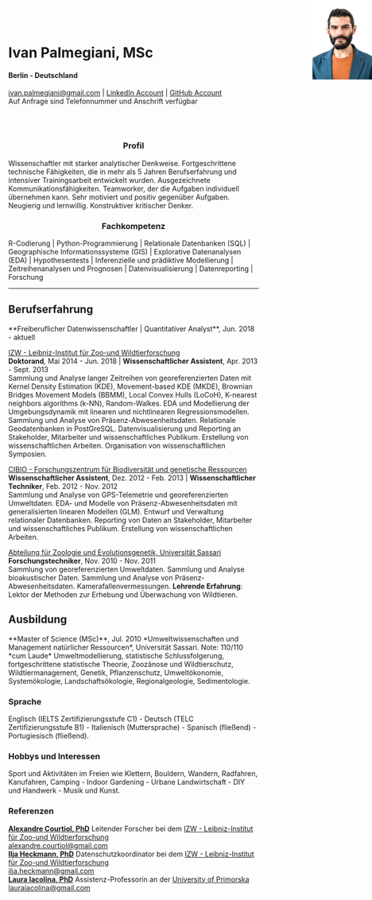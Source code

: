 <style type="text/css">
#topright {
    position: absolute;
    right: 0;
    top: 0;
    display: block;
    height: 160px;
    width: 120px;
    }
</style>

<img id="topright" src="Pic_CV.jpg" alt="My_Pic" style="float: right;" width=120 height=160/>
<h1> Ivan Palmegiani, MSc </h1>

#### Berlin - Deutschland
<ivan.palmegiani@gmail.com> | [LinkedIn Account][2d6409ca]  |  [GitHub Account][e3281462]  
Auf Anfrage sind Telefonnummer und Anschrift verfügbar

  [2d6409ca]: https://www.linkedin.com/in/ivan-palmegiani-13a4a15b/ "My_LinkedIn"
  [e3281462]: https://github.com/IvanPalm "My_GitHub"
<br/><br/>
<center><h3> Profil </h3></center>
Wissenschaftler mit starker analytischer Denkweise. Fortgeschrittene technische Fähigkeiten, die in mehr als 5 Jahren Berufserfahrung und intensiver Trainingsarbeit entwickelt wurden. Ausgezeichnete Kommunikationsfähigkeiten. Teamworker, der die Aufgaben individuell übernehmen kann. Sehr motiviert und positiv gegenüber Aufgaben. Neugierig und lernwillig. Konstruktiver kritischer Denker.

<center><h3> Fachkompetenz </h3></center>
R-Codierung | Python-Programmierung | Relationale Datenbanken (SQL) | Geographische Informationssysteme (GIS) | Explorative Datenanalysen (EDA) | Hypothesentests | Inferenzielle und prädiktive Modellierung | Zeitreihenanalysen und Prognosen | Datenvisualisierung | Datenreporting | Forschung

---
<h2> Berufserfahrung </h2>  
**Freiberuflicher Datenwissenschaftler | Quantitativer Analyst**, Jun. 2018 - aktuell  

[IZW - Leibniz-Institut für Zoo-und Wildtierforschung][bb58fb82]  
**Doktorand**, Mai 2014 - Jun. 2018 | **Wissenschaftlicher Assistent**, Apr. 2013 - Sept. 2013  
Sammlung und Analyse langer Zeitreihen von georeferenzierten Daten mit Kernel Density Estimation (KDE), Movement-based KDE (MKDE), Brownian Bridges Movement Models (BBMM), Local Convex Hulls (LoCoH), K-nearest neighbors algorithms (k-NN), Random-Walkes. EDA und Modellierung der Umgebungsdynamik mit linearen und nichtlinearen Regressionsmodellen. Sammlung und Analyse von Präsenz-Abwesenheitsdaten. Relationale Geodatenbanken in PostGreSQL. Datenvisualisierung und Reporting an Stakeholder, Mitarbeiter und wissenschaftliches Publikum. Erstellung von wissenschaftlichen Arbeiten. Organisation von wissenschaftlichen Symposien.  

[CIBIO - Forschungszentrum für Biodiversität und genetische Ressourcen][87111420]  
**Wissenschaftlicher Assistent**, Dez. 2012 - Feb. 2013 | **Wissenschaftlicher Techniker**, Feb. 2012 - Nov. 2012    
Sammlung und Analyse von GPS-Telemetrie und georeferenzierten Umweltdaten. EDA- und Modelle von Präsenz-Abwesenheitsdaten mit generalisierten linearen Modellen (GLM). Entwurf und Verwaltung relationaler Datenbanken. Reporting von Daten an Stakeholder, Mitarbeiter und wissenschaftliches Publikum. Erstellung von wissenschaftlichen Arbeiten.   

<div style="page-break-after: always;"></div>

[Abteilung für Zoologie und Evolutionsgenetik, Universität Sassari][09879b80]    
**Forschungstechniker**, Nov. 2010 - Nov. 2011  
Sammlung von georeferenzierten Umweltdaten. Sammlung und Analyse bioakustischer Daten. Sammlung und Analyse von Präsenz-Abwesenheitsdaten. Kamerafallenvermessungen. __Lehrende Erfahrung__: Lektor der Methoden zur Erhebung und Überwachung von Wildtieren.  

  [bb58fb82]: http://www.izw-berlin.de/willkommen.html "IZW"
  [87111420]: https://cibio.up.pt/ "CIBIO"
  [09879b80]: https://en.uniss.it/ugov/person/2348 "UniSS"


<h2> Ausbildung </h2>
**Master of Science (MSc)**, Jul. 2010
*Umweltwissenschaften und Management natürlicher Ressourcen*, Universität Sassari. Note: 110/110 *cum Laude*  
Umweltmodellierung, statistische Schlussfolgerung, fortgeschrittene statistische Theorie, Zoozänose und Wildtierschutz, Wildtiermanagement, Genetik, Pflanzenschutz, Umweltökonomie, Systemökologie, Landschaftsökologie, Regionalgeologie, Sedimentologie.

<h3> Sprache </h3>
Englisch (IELTS Zertifizierungsstufe C1) - Deutsch (TELC Zertifizierungsstufe B1) - Italienisch (Muttersprache) - Spanisch (fließend) - Portugiesisch (fließend).

<h3> Hobbys und Interessen </h3>
Sport und Aktivitäten im Freien wie Klettern, Bouldern, Wandern, Radfahren, Kanufahren, Camping - Indoor Gardening - Urbane Landwirtschaft - DIY und Handwerk - Musik und Kunst.

<h3> Referenzen </h3>

[**Alexandre Courtiol, PhD**][5e81c0d6] Leitender Forscher bei dem [IZW - Leibniz-Institut für Zoo-und Wildtierforschung][bb58fb82]  
<alexandre.courtiol@gmail.com>   
[**Ilja Heckmann, PhD**][d56ee8a1] Datenschutzkoordinator bei dem [IZW - Leibniz-Institut für Zoo-und Wildtierforschung][bb58fb82]  
<ilja.heckmann@gmail.com>  
[**Laura Iacolina, PhD**][01142937] Assistenz-Professorin an der [University of Primorska][58569d71]  
<lauraiacolina@gmail.com>

[5e81c0d6]: https://www.linkedin.com/in/alexandre-courtiol-538b5a185/?originalSubdomain=de "AlexCourtiol"
[01142937]: https://www.linkedin.com/in/laura-iacolina-7710a525/ "LaurinaIacolina"
[58569d71]: https://www.famnit.upr.si/en/ "UniPrimorska"
[d56ee8a1]: http://www.izw-berlin.de/heckmann-ilja.html "IljaHeckmann"
